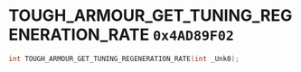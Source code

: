 # TOUGH_ARMOUR_GET_TUNING_REGENERATION_RATE `0x4AD89F02`

```cpp
int TOUGH_ARMOUR_GET_TUNING_REGENERATION_RATE(int _Unk0);
```